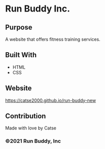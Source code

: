 # Run Buddy Inc.

## Purpose
A website that offers fitness training services.

## Built With
* HTML
* CSS

## Website
https://catse2000.github.io/run-buddy-new

## Contribution
Made with love by Catse

### ©️2021 Run Buddy, Inc
